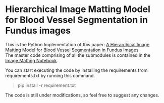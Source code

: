 # Hierarchical Image Matting Model for Blood Vessel Segmentation in Fundus images

This is the Python Implementation of this paper: 
[A Hierarchical Image Matting Model for Blood Vessel Segmentation in Fundus Images](https://arxiv.org/abs/1701.00892)
<br>
The master code comprising of all the submodules is contained in the [Image Matting Notebook](https://github.com/adithyaprem/Hierarchical-Image-Matting-Model-for-Blood-Vessel-Segmentation-in-Fundus-images/blob/master/Hierarchical%20Image%20Matting.ipynb).


You can start executing the code by installing the requirements from requirements.txt by running this command.
> pip install -r requirement.txt

The code is still under modifications, so feel free to suggest any changes.
